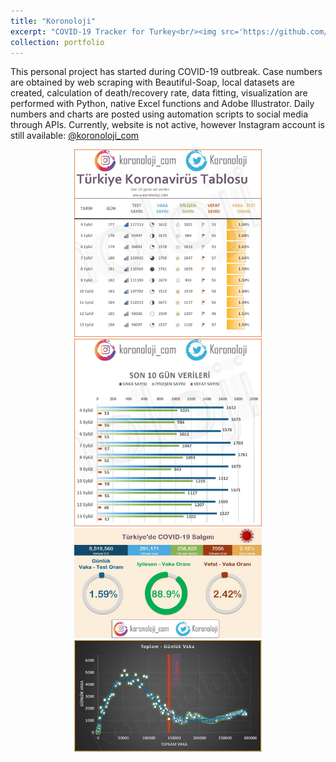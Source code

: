 ```yaml
---
title: "Koronoloji"
excerpt: "COVID-19 Tracker for Turkey<br/><img src='https://github.com/Kemalakin/kemalakin.github.io/blob/master/images/koronoloji/dashboard1.jpg?raw=true' width='300'>"
collection: portfolio
---
```


This personal project has started during COVID-19 outbreak. Case numbers are obtained by web scraping with Beautiful-Soap, local datasets are created, calculation of death/recovery rate, data fitting, visualization are performed with Python, native Excel functions and Adobe Illustrator. Daily numbers and charts are posted using automation scripts to social media through APIs. Currently, website is not active, however Instagram account is still available: [@koronoloji_com](https://www.instagram.com/koronoloji_com/)


<p align="center">
  <img src="https://github.com/Kemalakin/kemalakin.github.io/blob/master/images/koronoloji/chart1.jpg?raw=true" alt="Numbers" width = 300>    
  <img src="https://github.com/Kemalakin/kemalakin.github.io/blob/master/images/koronoloji/chart2.jpg?raw=true" alt="Bar" width = 300>  
  <img src="https://github.com/Kemalakin/kemalakin.github.io/blob/master/images/koronoloji/dashboard1.jpg?raw=true" alt="Dashboard" width = 300>
<img src="https://github.com/Kemalakin/kemalakin.github.io/blob/master/images/koronoloji/plot1.jpg?raw=true" alt="Dashboard" width = 300>
</p>